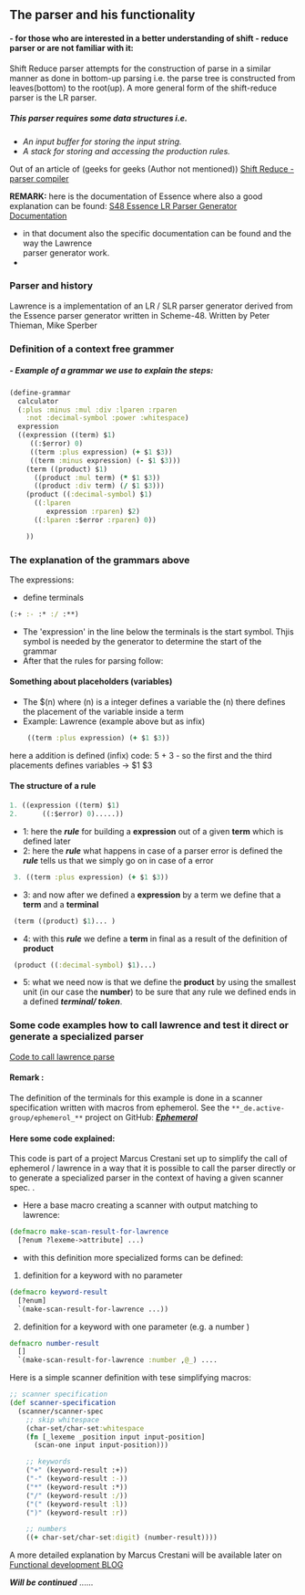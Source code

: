 ## The parser and his functionality
 
#### - for those who are interested in a better understanding of shift - reduce parser or are not familiar with it:

Shift Reduce parser attempts for the construction of parse in a 
similar manner as done in bottom-up parsing i.e. the parse tree is 
constructed from leaves(bottom) to the root(up). 
A more general form of the shift-reduce parser is the LR parser.

##### This parser requires some data structures i.e.

- _An input buffer for storing the input string._
- _A stack for storing and accessing the production rules._

Out of an article of (geeks for geeks (Author not mentioned))
[Shift Reduce - parser compiler](https://www.geeksforgeeks.org/shift-reduce-parser-compiler/)

**REMARK:** here is the documentation of Essence where also a good explanation can be found:
 [S48 Essence LR Parser Generator Documentation](https://www.s48.org/essence/doc/html/essence.html)

- in that document also the specific documentation can be found and the way the Lawrence  
  parser generator work.
- 
### Parser and history

Lawrence is a implementation of an 
LR / SLR parser generator derived from the 
Essence parser generator written in Scheme-48.
Written by Peter Thieman, Mike Sperber

### Definition of a context free grammer

##### - Example of a grammar we use to explain the steps:

```clojure
(define-grammar
  calculator
  (:plus :minus :mul :div :lparen :rparen
    :not :decimal-symbol :power :whitespace)
  expression
  ((expression ((term) $1)
     ((:$error) 0)
     ((term :plus expression) (+ $1 $3))
     ((term :minus expression) (- $1 $3)))
    (term ((product) $1)
      ((product :mul term) (* $1 $3))
      ((product :div term) (/ $1 $3)))
    (product ((:decimal-symbol) $1)
      ((:lparen
         expression :rparen) $2)
      ((:lparen :$error :rparen) 0))

    ))
```

### The explanation of the grammars above

The expressions:

- define terminals
```clojure 
(:+ :- :* :/ :**)
```


- The 'expression' in the line below the terminals 
is the start symbol. Thjis symbol is needed by the generator to determine the start of the grammar
- After that the rules for parsing follow:

#### Something about placeholders (variables)
- The $(n) where (n) is a integer defines a variable the (n) there defines the placement of the variable inside a term
- Example:
Lawrence (example above but as infix)
  ```clojure
   ((term :plus expression) (+ $1 $3))
  ```
here a addition is defined (infix) code: 5 + 3 - so the first and the third placements defines variables -> $1 $3
#### The structure of a rule

```clojure
1. ((expression ((term) $1) 
2.      ((:$error) 0).....))
```
- 1: here the **_rule_** for building a **expression** out of a given **term** which is defined later
- 2: here the **_rule_** what happens in case of a parser error is defined the **_rule_** tells us that we simply go on in case of a error


 ```clojure
  3. ((term :plus expression) (+ $1 $3)) 
  ```
- 3: and now after we defined a **expression** by a term we define that a **term** and a **terminal**  

```clojure
 (term ((product) $1)... )
```

- 4: with this **_rule_** we define a **term** in final as a result of the definition of **product**
```clojure
 (product ((:decimal-symbol) $1)...)
```

- 5: what we need now is that we define the **product** by using the smallest unit 
(in our case the **number**) to be sure that
any rule we defined ends in a defined **_terminal/ token_**.

### Some code examples how to call lawrence and test it direct or generate a specialized parser
[Code to call lawrence parse](https://github.com/cresh/parser/tree/main)

#### **Remark :** 
The definition of the terminals for this example is done in a scanner specification
written with macros from ephemerol. See the `**_de.active-group/ephemerol_**` project
on GitHub: [**_Ephemerol_**](https://github.com/active-group/ephemerol)

#### Here some code explained:
This code is part of a project Marcus Crestani set up to simplify the call of ephemerol / lawrence in a way 
that it is possible to call the parser directly or to generate a specialized parser in
the context of having a given scanner spec. .

- Here a base macro creating a scanner with output matching to lawrence:
```clojure
(defmacro make-scan-result-for-lawrence
  [?enum ?lexeme->attribute] ...)
```

- with this definition more specialized forms can be defined:

1. definition for a keyword with no parameter

```clojure
(defmacro keyword-result
  [?enum]
  `(make-scan-result-for-lawrence ...)) 
```

2. definition for a keyword with one parameter (e.g. a number )

```clojure
defmacro number-result
  []
  `(make-scan-result-for-lawrence :number ,@_) .... 
```

Here is a simple scanner definition with tese simplifying macros:

```clojure
;; scanner specification
(def scanner-specification
  (scanner/scanner-spec
    ;; skip whitespace
    (char-set/char-set:whitespace
    (fn [_lexeme _position input input-position]
      (scan-one input input-position)))

    ;; keywords
    ("+" (keyword-result :+))
    ("-" (keyword-result :-))
    ("*" (keyword-result :*))
    ("/" (keyword-result :/))
    ("(" (keyword-result :l))
    (")" (keyword-result :r))

    ;; numbers
    ((+ char-set/char-set:digit) (number-result))))

```

A more detailed explanation by Marcus Crestani will be available later on 
[Functional development BLOG](https://funktionale-programmierung.de)


**_Will be continued_** ......

